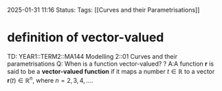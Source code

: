 2025-01-31 11:16
Status: 
Tags: [[Curves and their Parametrisations]]
# definition of vector-valued

TD: YEAR1::TERM2::MA144 Modelling 2::01 Curves and their parametrisations 
Q: When is a function vector-valued?
?
A:A function $\mathbf{r}$ is said to be a **vector-valued function** if it maps a number
$t \in \mathbb{R}$ to a vector $\mathbf{r}(t) \in \mathbb{R}^n$, where $n = 2, 3, 4, \dots$.
<!--ID: 1738322335134-->
